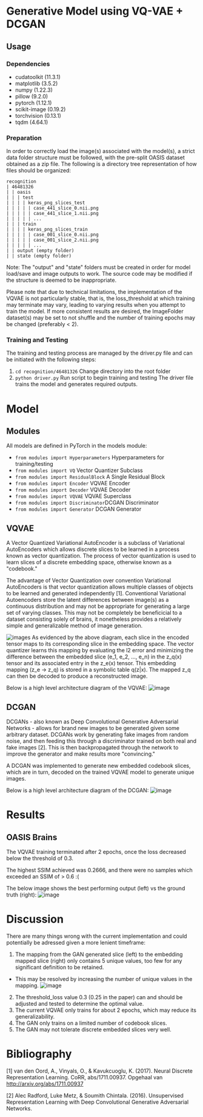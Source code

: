# Generative Model using VQ-VAE + DCGAN

## Usage
### Dependencies
- cudatoolkit (11.3.1)
- matplotlib (3.5.2)
- numpy (1.22.3)
- pillow (9.2.0)
- pytorch (1.12.1)
- scikit-image (0.19.2)
- torchvision (0.13.1)
- tqdm (4.64.1)

### Preparation
In order to correctly load the image(s) associated with the model(s), a strict data folder structure must be followed, with the pre-split OASIS dataset obtained as a zip file. The following is a directory tree representation of how files should be organized:
```
recognition
| 46481326
| | oasis
| | | test
| | | | keras_png_slices_test
| | | | | case_441_slice_0.nii.png
| | | | | case_441_slice_1.nii.png
| | | | | ...
| | | train
| | | | keras_png_slices_train
| | | | | case_001_slice_0.nii.png
| | | | | case_001_slice_2.nii.png
| | | | | ...
| | output (empty folder)
| | state (empty folder)
```
Note: The "output" and "state" folders must be created in order for model load/save and image outputs to work. The source code may be modified if the structure is deemed to be inappropriate.

Please note that due to technical limitations, the implementation of the VQVAE is not particularly stable, that is, the loss_threshold at which training may terminate may vary, leading to varying results when you attempt to train the model. 
If more consistent results are desired, the ImageFolder dataset(s) may be set to not shuffle and the number of training epochs may be changed (preferably < 2).

### Training and Testing
The training and testing process are managed by the driver.py file and can be initiated with the following steps:
1. `cd recognition/46481326` Change directory into the root folder 
2. `python driver.py` Run script to begin training and testing
The driver file trains the model and generates required outputs.

# Model
## Modules
All models are defined in PyTorch in the models module:
- `from modules import Hyperparameters` Hyperparameters for training/testing
- `from modules import VQ` Vector Quantizer Subclass
- `from modules import ResidualBlock` A Single Residual Block
- `from modules import Encoder` VQVAE Encoder
- `from modules import Decoder` VQVAE Decoder
- `from modules import VQVAE` VQVAE Superclass
- `from modules import Discriminator`DCGAN Discriminator
- `from modules import Generator` DCGAN Generator

## VQVAE
A Vector Quantized Variational AutoEncoder is a subclass of Variational AutoEncoders which allows discrete slices to be learned in a process known as vector quantization. 
The process of vector quantization is used to learn slices of a discrete embedding space, otherwise known as a "codebook."

The advantage of Vector Quantization over convention Variational AutoEncoders is that vector quantization allows multiple classes of objects to be learned and generated independently [1].
Conventional Variational Autoencoders store the latent differences between image(s) as a continuous distribution and may not be appropriate for generating a large set of varying classes.
This may not be completely be beneficicial to a dataset consisting solely of brains, it nonetheless provides a relatively simple and generalizable method of image generation.

![images](./assets/vqvae-overview.png)
As evidenced by the above diagram, each slice in the encoded tensor maps to its corresponding slice in the embedding space.
The vector quantizer learns this mapping by evaluating the l2 error and minimizing the difference between the embedded slice (e_1, e_2, ..., e_n) in the z_q(x) tensor and its associated entry in the z_e(x) tensor.
This embedding mapping (z_e -> z_q) is stored in a symbolic table q(z|x). The mapped z_q can then be decoded to produce a reconstructed image.

Below is a high level architecture diagram of the VQVAE:
![image](./assets/vqvae-architecture.png)

## DCGAN
DCGANs - also known as Deep Convolutional Generative Adversarial Networks - allows for brand new images to be generated given some arbitrary dataset.
DCGANs work by generating fake images from random noise, and then feeding this through a discriminator trained on both real and fake images [2].
This is then backpropagated through the network to improve the generator and make results more "convincing."

A DCGAN was implemented to generate new embedded codebook slices, which are in turn, decoded on the trained VQVAE model to generate unique images.

Below is a high level architecture diagram of the DCGAN:
![image](./assets/dcgan-architecture.jpeg)

# Results
## OASIS Brains
The VQVAE training terminated after 2 epochs, once the loss decreased below the threshold of 0.3.

The highest SSIM achieved was 0.2666, and there were no samples which exceeded an SSIM of > 0.6 :(

The below image shows the best performing output (left) vs the ground truth (right):
![image](./output/x_slice_e_dcgan_decoded_ssim_max.png)

# Discussion
There are many things wrong with the current implementation and could potentially be adressed given a more lenient timeframe:
1. The mapping from the GAN generated slice (left) to the embedding mapped slice (right) only contains 5 unique values, too few for any significant definition to be retained.
  * This may be resolved by increasing the number of unique values in the mapping.
![image](./output/x_slice_e_dcgan_converted.png)
2. The threshold_loss value 0.3 (0.25 in the paper) can and should be adjusted and tested to determine the optimal value.
3. The current VQVAE only trains for about 2 epochs, which may reduce its generalizability.
4. The GAN only trains on a limited number of codebook slices.
5. The GAN may not tolerate discrete embedded slices very well.

# Bibliography
[1] van den Oord, A., Vinyals, O., & Kavukcuoglu, K. (2017). Neural Discrete Representation Learning. CoRR, abs/1711.00937. Opgehaal van http://arxiv.org/abs/1711.00937

[2] Alec Radford, Luke Metz, & Soumith Chintala. (2016). Unsupervised Representation Learning with Deep Convolutional Generative Adversarial Networks.
